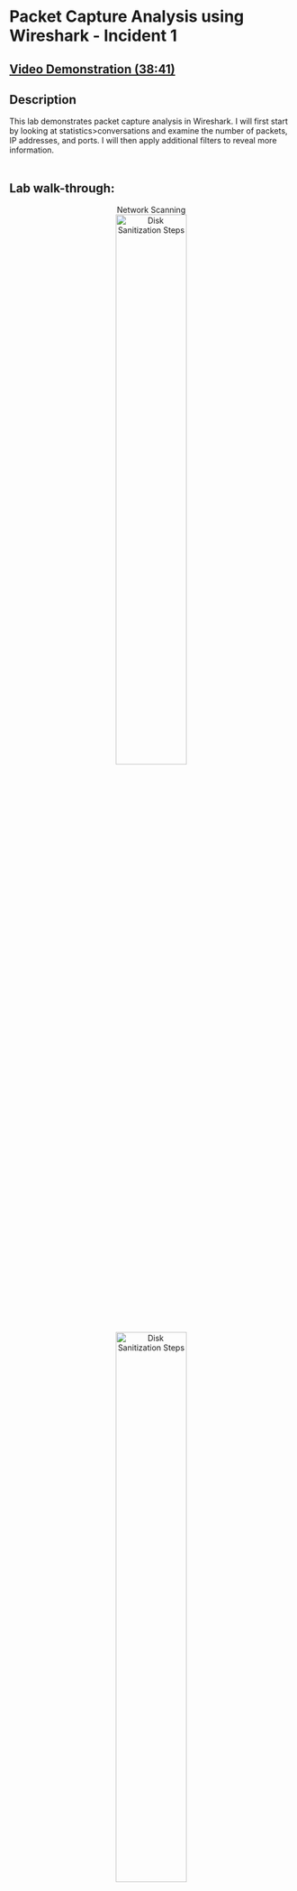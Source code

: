 <h1>Packet Capture Analysis using Wireshark - Incident 1</h1>

 ## [Video Demonstration (38:41)](https://drive.google.com/file/d/1ozfcxE80ODhxWV1-2v5EPMv1_uyHX-eD/view?usp=drive_link)

<h2>Description</h2>

This lab demonstrates packet capture analysis in Wireshark. I will first start by looking at statistics>conversations and examine the number of packets, IP addresses, and ports. I will then apply additional filters to reveal more information.   <br />
<br />

<h2>Lab walk-through:</h2>

<p align="center">Network Scanning
<br/>
<img src="https://i.imgur.com/D8iaHvH.png" height="50%" width="50%" alt="Disk Sanitization Steps"/>
<br />
<p align="center">
<br/>
<img src="https://i.imgur.com/5Igc8zJ.png" height="50%" width="50%" alt="Disk Sanitization Steps"/>
<br />
<br />
<p align="center"> 
<br/>
<img src="https://i.imgur.com/JMLc1Ju.png" height="50%" width="50%" alt="Disk Sanitization Steps"/>
<br />
<br />
 <p align="center">
<br/>
<img src="https://i.imgur.com/2TIhyIY.png" height="50%" width="50%" alt="Disk Sanitization Steps"/>
<br />
<br />
<p align="center">
<br/>
<img src="https://i.imgur.com/Kzk7SJC.png" height="50%" width="50%" alt="Disk Sanitization Steps"/>
<br />
<br />
<p align="center">
<br/>
<img src="https://i.imgur.com/Dc2j6gg.png" height="50%" width="50%" alt="Disk Sanitization Steps"/>
<br />
<br />

<p align="center">
<br/>
<img src="https://i.imgur.com/rHWY0PS.png" height="50%" width="50%" alt="Disk Sanitization Steps"/>
<br />
<br />
<p align="center">
<br/>
<img src="https://i.imgur.com/4vy91SK.png" height="50%" width="50%" alt="Disk Sanitization Steps"/>
<br />
<br />
